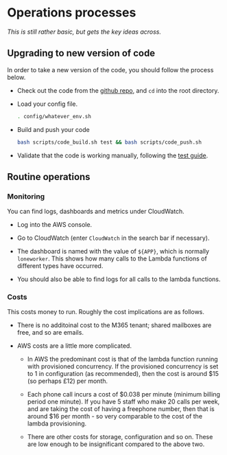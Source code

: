 # Operations processes

*This is still rather basic, but gets the key ideas across.*

## Upgrading to new version of code

In order to take a new version of the code, you should follow the process below.

- Check out the code from the [github repo](https://github.com/Scottish-Tech-Army/seescape-lone-working), and `cd` into the root directory.

- Load your config file.

    ~~~bash
    . config/whatever_env.sh
    ~~~

- Build and push your code

    ~~~bash
    bash scripts/code_build.sh test && bash scripts/code_push.sh
    ~~~

- Validate that the code is working manually, following the [test guide](testing.md).

## Routine operations

### Monitoring

You can find logs, dashboards and metrics under CloudWatch.

- Log into the AWS console.

- Go to CloudWatch (enter `CloudWatch` in the search bar if necessary).

- The dashboard is named with the value of `${APP}`, which is normally `loneworker`. This shows how many calls to the Lambda functions of different types have occurred.

- You should also be able to find logs for all calls to the lambda functions.

### Costs

This costs money to run. Roughly the cost implications are as follows.

- There is no additoinal cost to the M365 tenant; shared mailboxes are free, and so are emails.

- AWS costs are a little more complicated.

    - In AWS the predominant cost is that of the lambda function running with provisioned concurrency. If the provisioned concurrency is set to 1 in configuration (as recommended), then the cost is around $15 (so perhaps £12) per month.

    - Each phone call incurs a cost of $0.038 per minute (minimum billing period one minute). If you have 5 staff who make 20 calls per week, and are taking the cost of having a freephone number, then that is around $16 per month - so very comparable to the cost of the lambda provisioning.

    - There are other costs for storage, configuration and so on. These are low enough to be insignificant compared to the above two.

